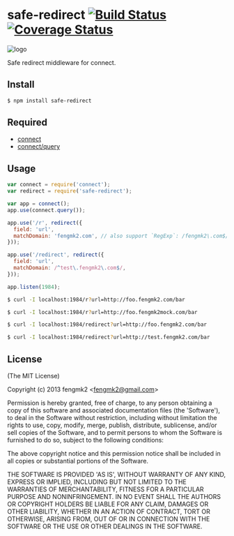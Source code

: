 safe-redirect [![Build Status](https://secure.travis-ci.org/node-modules/safe-redirect.png)](http://travis-ci.org/node-modules/safe-redirect) [![Coverage Status](https://coveralls.io/repos/fengmk2/safe-redirect/badge.png)](https://coveralls.io/r/fengmk2/safe-redirect)
=======

![logo](https://raw.github.com/fengmk2/safe-redirect/master/logo.png)

Safe redirect middleware for connect.

## Install

```bash
$ npm install safe-redirect
```

## Required

* [connect](http://www.senchalabs.org/connect/)
* [connect/query](http://www.senchalabs.org/connect/query.html)

## Usage

```js
var connect = require('connect');
var redirect = require('safe-redirect');

var app = connect();
app.use(connect.query());

app.use('/r', redirect({
  field: 'url',
  matchDomain: 'fengmk2.com', // also support `RegExp`: /fengmk2\.com$/
}));

app.use('/redirect', redirect({
  field: 'url',
  matchDomain: /^test\.fengmk2\.com$/,
}));

app.listen(1984);
```

```bash
$ curl -I localhost:1984/r?url=http://foo.fengmk2.com/bar

$ curl -I localhost:1984/r?url=http://foo.fengmk2mock.com/bar

$ curl -I localhost:1984/redirect?url=http://foo.fengmk2.com/bar

$ curl -I localhost:1984/redirect?url=http://test.fengmk2.com/bar
```

## License 

(The MIT License)

Copyright (c) 2013 fengmk2 &lt;fengmk2@gmail.com&gt;

Permission is hereby granted, free of charge, to any person obtaining
a copy of this software and associated documentation files (the
'Software'), to deal in the Software without restriction, including
without limitation the rights to use, copy, modify, merge, publish,
distribute, sublicense, and/or sell copies of the Software, and to
permit persons to whom the Software is furnished to do so, subject to
the following conditions:

The above copyright notice and this permission notice shall be
included in all copies or substantial portions of the Software.

THE SOFTWARE IS PROVIDED 'AS IS', WITHOUT WARRANTY OF ANY KIND,
EXPRESS OR IMPLIED, INCLUDING BUT NOT LIMITED TO THE WARRANTIES OF
MERCHANTABILITY, FITNESS FOR A PARTICULAR PURPOSE AND NONINFRINGEMENT.
IN NO EVENT SHALL THE AUTHORS OR COPYRIGHT HOLDERS BE LIABLE FOR ANY
CLAIM, DAMAGES OR OTHER LIABILITY, WHETHER IN AN ACTION OF CONTRACT,
TORT OR OTHERWISE, ARISING FROM, OUT OF OR IN CONNECTION WITH THE
SOFTWARE OR THE USE OR OTHER DEALINGS IN THE SOFTWARE.
